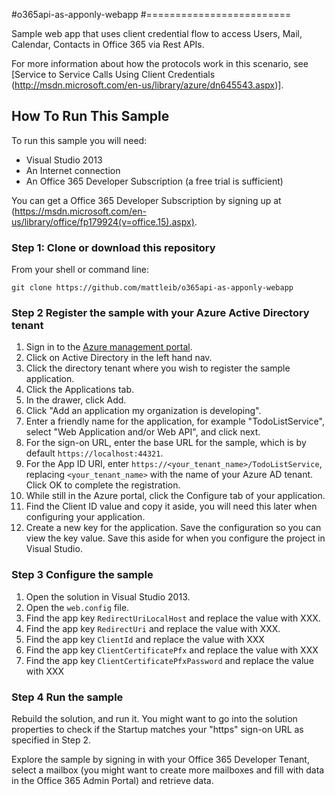#o365api-as-apponly-webapp
#=========================

Sample web app that uses client credential flow to access Users, Mail, Calendar, Contacts in Office 365 via Rest APIs.

For more information about how the protocols work in this scenario, see [Service to Service Calls Using Client Credentials (http://msdn.microsoft.com/en-us/library/azure/dn645543.aspx)].

## How To Run This Sample

To run this sample you will need:
- Visual Studio 2013
- An Internet connection
- An Office 365 Developer Subscription (a free trial is sufficient)

You can get a Office 365 Developer Subscription by signing up at (https://msdn.microsoft.com/en-us/library/office/fp179924(v=office.15).aspx).  


### Step 1:  Clone or download this repository

From your shell or command line:

`git clone https://github.com/mattleib/o365api-as-apponly-webapp`

### Step 2  Register the sample with your Azure Active Directory tenant

1. Sign in to the [Azure management portal](https://manage.windowsazure.com).
2. Click on Active Directory in the left hand nav.
3. Click the directory tenant where you wish to register the sample application.
4. Click the Applications tab.
5. In the drawer, click Add.
6. Click "Add an application my organization is developing".
7. Enter a friendly name for the application, for example "TodoListService", select "Web Application and/or Web API", and click next.
8. For the sign-on URL, enter the base URL for the sample, which is by default `https://localhost:44321`.
9. For the App ID URI, enter `https://<your_tenant_name>/TodoListService`, replacing `<your_tenant_name>` with the name of your Azure AD tenant.  Click OK to complete the registration.
10. While still in the Azure portal, click the Configure tab of your application.
11. Find the Client ID value and copy it aside, you will need this later when configuring your application.
12. Create a new key for the application.  Save the configuration so you can view the key value.  Save this aside for when you configure the project in Visual Studio.


### Step 3  Configure the sample

1. Open the solution in Visual Studio 2013.
2. Open the `web.config` file.
3. Find the app key `RedirectUriLocalHost` and replace the value with XXX.
4. Find the app key `RedirectUri` and replace the value with XXX.
5. Find the app key `ClientId` and replace the value with XXX
6. Find the app key `ClientCertificatePfx` and replace the value with XXX
7. Find the app key `ClientCertificatePfxPassword` and replace the value with XXX



### Step 4  Run the sample

Rebuild the solution, and run it.  You might want to go into the solution properties to check if the Startup matches your "https" sign-on URL as specified in Step 2.

Explore the sample by signing in with your Office 365 Developer Tenant, select a mailbox (you might want to create more mailboxes and fill with data in the Office 365 Admin Portal) and retrieve data.

